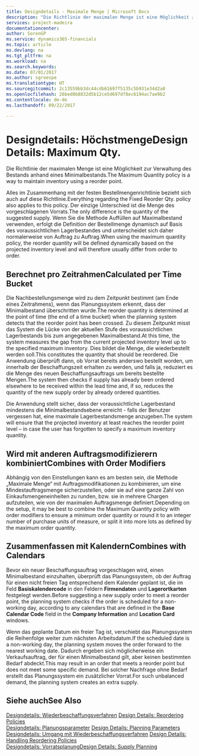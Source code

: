 ```yaml
---
title: Designdetails - Maximale Menge | Microsoft Docs
description: "Die Richtlinie der maximalen Menge ist eine Möglichkeit zur Verwaltung des Bestands anhand eines Minimalbestands."
services: project-madeira
documentationcenter: 
author: SorenGP
ms.service: dynamics365-financials
ms.topic: article
ms.devlang: na
ms.tgt_pltfrm: na
ms.workload: na
ms.search.keywords: 
ms.date: 07/01/2017
ms.author: sgroespe
ms.translationtype: HT
ms.sourcegitcommit: 2c13559bb3dc44cdb61697f5135c5b931e34d2a8
ms.openlocfilehash: 26bed0b8832d5b12ce5d697df8ec6194ac7ae9b2
ms.contentlocale: de-de
ms.lasthandoff: 09/22/2017

---
```

# <a name="design-details-maximum-qty"></a><span data-ttu-id="a3891-103">Designdetails: Höchstmenge</span><span class="sxs-lookup"><span data-stu-id="a3891-103">Design Details: Maximum Qty.</span></span>
<span data-ttu-id="a3891-104">Die Richtlinie der maximalen Menge ist eine Möglichkeit zur Verwaltung des Bestands anhand eines Minimalbestands.</span><span class="sxs-lookup"><span data-stu-id="a3891-104">The Maximum Quantity policy is a way to maintain inventory using a reorder point.</span></span>  
  
 <span data-ttu-id="a3891-105">Alles im Zusammenhang mit der festen Bestellmengenrichtlinie bezieht sich auch auf diese Richtlinie.</span><span class="sxs-lookup"><span data-stu-id="a3891-105">Everything regarding the Fixed Reorder Qty. policy also applies to this policy.</span></span> <span data-ttu-id="a3891-106">Der einzige Unterschied ist die Menge des vorgeschlagenen Vorrats.</span><span class="sxs-lookup"><span data-stu-id="a3891-106">The only difference is the quantity of the suggested supply.</span></span> <span data-ttu-id="a3891-107">Wenn Sie die Methode Auffüllen auf Maximalbestand verwenden, erfolgt die Definition der Bestellmenge dynamisch auf Basis des voraussichtlichen Lagerbestandes und unterscheidet sich daher normalerweise von Auftrag zu Auftrag.</span><span class="sxs-lookup"><span data-stu-id="a3891-107">When using the maximum quantity policy, the reorder quantity will be defined dynamically based on the projected inventory level and will therefore usually differ from order to order.</span></span>  
  
## <a name="calculated-per-time-bucket"></a><span data-ttu-id="a3891-108">Berechnet pro Zeitrahmen</span><span class="sxs-lookup"><span data-stu-id="a3891-108">Calculated per Time Bucket</span></span>  
 <span data-ttu-id="a3891-109">Die Nachbestellungsmenge wird zu dem Zeitpunkt bestimmt (am Ende eines Zeitrahmens), wenn das Planungssystem erkennt, dass der Minimalbestand überschritten wurde.</span><span class="sxs-lookup"><span data-stu-id="a3891-109">The reorder quantity is determined at the point of time (the end of a time bucket) when the planning system detects that the reorder point has been crossed.</span></span> <span data-ttu-id="a3891-110">Zu diesem Zeitpunkt misst das System die Lücke von der aktuellen Stufe des voraussichtlichen Lagerbestands bis zum angegebenen Maximalbestand.</span><span class="sxs-lookup"><span data-stu-id="a3891-110">At this time, the system measures the gap from the current projected inventory level up to the specified maximum inventory.</span></span> <span data-ttu-id="a3891-111">Dies bildet die Menge, die wiederbestellt werden soll.</span><span class="sxs-lookup"><span data-stu-id="a3891-111">This constitutes the quantity that should be reordered.</span></span> <span data-ttu-id="a3891-112">Die Anwendung überprüft dann, ob Vorrat bereits anderswo bestellt worden, um innerhalb der Beschaffungszeit erhalten zu werden, und falls ja, reduziert es die Menge des neuen Beschaffungsauftrags um bereits bestellte Mengen.</span><span class="sxs-lookup"><span data-stu-id="a3891-112">The system then checks if supply has already been ordered elsewhere to be received within the lead time and, if so, reduces the quantity of the new supply order by already ordered quantities.</span></span>  
  
 <span data-ttu-id="a3891-113">Die Anwendung stellt sicher, dass der voraussichtliche Lagerbestand mindestens die Minimalbestandsebene erreicht - falls der Benutzer vergessen hat, eine maximale Lagerbestandsmenge anzugeben.</span><span class="sxs-lookup"><span data-stu-id="a3891-113">The system will ensure that the projected inventory at least reaches the reorder point level – in case the user has forgotten to specify a maximum inventory quantity.</span></span>  
  
## <a name="combines-with-order-modifiers"></a><span data-ttu-id="a3891-114">Wird mit anderen Auftragsmodifizierern kombiniert</span><span class="sxs-lookup"><span data-stu-id="a3891-114">Combines with Order Modifiers</span></span>  
 <span data-ttu-id="a3891-115">Abhängig von den Einstellungen kann es am besten sein, die Methode „Maximale Menge“ mit Auftragsmodifikationen zu kombinieren, um eine Mindestauftragsmenge sicherzustellen, oder sie auf eine ganze Zahl von Einkaufsmengeneinheiten zu runden, bzw. sie in mehrere Chargen aufzuteilen, wie von der maximalen Auftragsmenge definiert.</span><span class="sxs-lookup"><span data-stu-id="a3891-115">Depending on the setup, it may be best to combine the Maximum Quantity policy with order modifiers to ensure a minimum order quantity or round it to an integer number of purchase units of measure, or split it into more lots as defined by the maximum order quantity.</span></span>  
  
## <a name="combines-with-calendars"></a><span data-ttu-id="a3891-116">Zusammenfassen mit Kalendern</span><span class="sxs-lookup"><span data-stu-id="a3891-116">Combines with Calendars</span></span>  
 <span data-ttu-id="a3891-117">Bevor ein neuer Beschaffungsauftrag vorgeschlagen wird, einen Minimalbestand einzuhalten, überprüft das Planungssystem, ob der Auftrag für einen nicht freien Tag entsprechend dem Kalender geplant ist, die im Feld **Basiskalendercode** in den Feldern **Firmendaten** und **Lagerortkarten** festgelegt werden.</span><span class="sxs-lookup"><span data-stu-id="a3891-117">Before suggesting a new supply order to meet a reorder point, the planning system checks if the order is scheduled for a non-working day, according to any calendars that are  defined in the **Base Calendar Code** field in the **Company Information** and **Location Card** windows.</span></span>  
  
 <span data-ttu-id="a3891-118">Wenn das geplante Datum ein freier Tag ist, verschiebt das Planungssystem die Reihenfolge weiter zum nächsten Arbeitsdatum.</span><span class="sxs-lookup"><span data-stu-id="a3891-118">If the scheduled date is a non-working day, the planning system moves the order forward to the nearest working date.</span></span> <span data-ttu-id="a3891-119">Dadurch ergeben sich möglicherweise ein Verkaufsauftrag, der für einen Minimalbestand gilt, aber keinen bestimmten Bedarf abdeckt.</span><span class="sxs-lookup"><span data-stu-id="a3891-119">This may result in an order that meets a reorder point but does not meet some specific demand.</span></span> <span data-ttu-id="a3891-120">Bei solcher Nachfrage ohne Bedarf erstellt das Planungssystem ein zusätzlicher Vorrat.</span><span class="sxs-lookup"><span data-stu-id="a3891-120">For such unbalanced demand, the planning system creates an extra supply.</span></span>  
  
## <a name="see-also"></a><span data-ttu-id="a3891-121">Siehe auch</span><span class="sxs-lookup"><span data-stu-id="a3891-121">See Also</span></span>  
 <span data-ttu-id="a3891-122">[Designdetails: Wiederbeschaffungsverfahren](design-details-reordering-policies.md) </span><span class="sxs-lookup"><span data-stu-id="a3891-122">[Design Details: Reordering Policies](design-details-reordering-policies.md) </span></span>  
 <span data-ttu-id="a3891-123">[Designdetails: Planungsparameter](design-details-planning-parameters.md) </span><span class="sxs-lookup"><span data-stu-id="a3891-123">[Design Details: Planning Parameters](design-details-planning-parameters.md) </span></span>  
 <span data-ttu-id="a3891-124">[Designdetails: Umgang mit Wiederbeschaffungsverfahren](design-details-handling-reordering-policies.md) </span><span class="sxs-lookup"><span data-stu-id="a3891-124">[Design Details: Handling Reordering Policies](design-details-handling-reordering-policies.md) </span></span>  
 [<span data-ttu-id="a3891-125">Designdetails: Vorratsplanung</span><span class="sxs-lookup"><span data-stu-id="a3891-125">Design Details: Supply Planning</span></span>](design-details-supply-planning.md)
